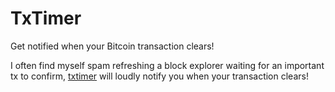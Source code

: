 # TxTimer

Get notified when your Bitcoin transaction clears!

I often find myself spam refreshing a block explorer waiting for an important tx to confirm, [txtimer](https://txtimer.com) will loudly notify you when your transaction clears! 